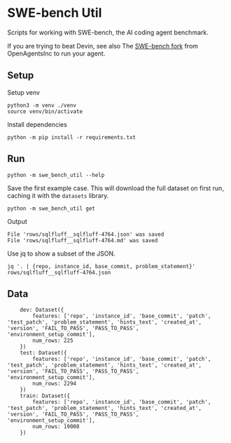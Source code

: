 # SWE-bench Util
Scripts for working with SWE-bench, the AI coding agent benchmark.

If you are trying to beat Devin, see also The [SWE-bench fork](https://github.com/OpenAgentsInc/SWE-bench) from OpenAgentsInc to run your agent.
## Setup

Setup venv
```
python3 -m venv ./venv
source venv/bin/activate
```

Install dependencies
```
python -m pip install -r requirements.txt
```

## Run
```
python -m swe_bench_util --help
```

Save the first example case. This will download the full dataset on first run, caching it with the `datasets` library.

```
python -m swe_bench_util get
```

Output
```
File 'rows/sqlfluff__sqlfluff-4764.json' was saved
File 'rows/sqlfluff__sqlfluff-4764.md' was saved
```

Use jq to show a subset of the JSON.

```
jq '. | {repo, instance_id, base_commit, problem_statement}' rows/sqlfluff__sqlfluff-4764.json
```
## Data

```
    dev: Dataset({
        features: ['repo', 'instance_id', 'base_commit', 'patch', 'test_patch', 'problem_statement', 'hints_text', 'created_at', 'version', 'FAIL_TO_PASS', 'PASS_TO_PASS', 'environment_setup_commit'],
        num_rows: 225
    })
    test: Dataset({
        features: ['repo', 'instance_id', 'base_commit', 'patch', 'test_patch', 'problem_statement', 'hints_text', 'created_at', 'version', 'FAIL_TO_PASS', 'PASS_TO_PASS', 'environment_setup_commit'],
        num_rows: 2294
    })
    train: Dataset({
        features: ['repo', 'instance_id', 'base_commit', 'patch', 'test_patch', 'problem_statement', 'hints_text', 'created_at', 'version', 'FAIL_TO_PASS', 'PASS_TO_PASS', 'environment_setup_commit'],
        num_rows: 19008
    })
```
